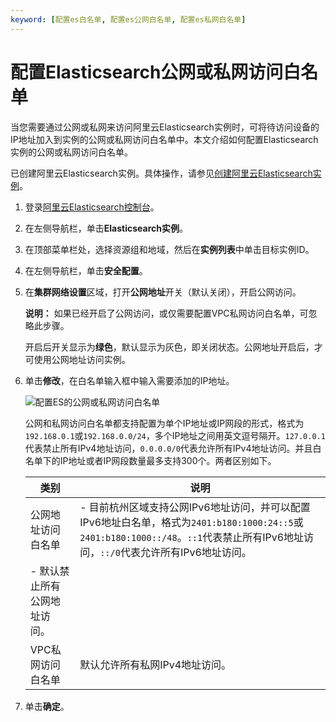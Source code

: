 ```yaml
---
keyword: [配置es白名单, 配置es公网白名单, 配置es私网白名单]
---
```


# 配置Elasticsearch公网或私网访问白名单

当您需要通过公网或私网来访问阿里云Elasticsearch实例时，可将待访问设备的IP地址加入到实例的公网或私网访问白名单中。本文介绍如何配置Elasticsearch实例的公网或私网访问白名单。

已创建阿里云Elasticsearch实例。具体操作，请参见[创建阿里云Elasticsearch实例](/cn.zh-CN/Elasticsearch/实例管理/创建阿里云Elasticsearch实例.md)。

1.  登录[阿里云Elasticsearch控制台](https://elasticsearch.console.aliyun.com/#/home)。

2.  在左侧导航栏，单击**Elasticsearch实例**。

3.  在顶部菜单栏处，选择资源组和地域，然后在**实例列表**中单击目标实例ID。

4.  在左侧导航栏，单击**安全配置**。

5.  在**集群网络设置**区域，打开**公网地址**开关（默认关闭），开启公网访问。

    **说明：** 如果已经开启了公网访问，或仅需要配置VPC私网访问白名单，可忽略此步骤。

    开启后开关显示为**绿色**，默认显示为灰色，即关闭状态。公网地址开启后，才可使用公网地址访问实例。

6.  单击**修改**，在白名单输入框中输入需要添加的IP地址。

    ![配置ES的公网或私网访问白名单](https://static-aliyun-doc.oss-accelerate.aliyuncs.com/assets/img/zh-CN/5946359951/p95980.png)

    公网和私网访问白名单都支持配置为单个IP地址或IP网段的形式，格式为`192.168.0.1`或`192.168.0.0/24`，多个IP地址之间用英文逗号隔开。`127.0.0.1`代表禁止所有IPv4地址访问，`0.0.0.0/0`代表允许所有IPv4地址访问。并且白名单下的IP地址或者IP网段数量最多支持300个。两者区别如下。

    |类别|说明|
    |--|--|
    |公网地址访问白名单|    -   目前杭州区域支持公网IPv6地址访问，并可以配置IPv6地址白名单，格式为`2401:b180:1000:24::5`或`2401:b180:1000::/48`。`::1`代表禁止所有IPv6地址访问，`::/0`代表允许所有IPv6地址访问。
    -   默认禁止所有公网地址访问。 |
    |VPC私网访问白名单|默认允许所有私网IPv4地址访问。|

7.  单击**确定**。


